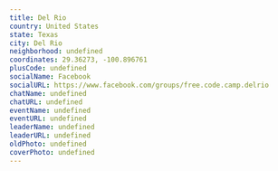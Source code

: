 ```yaml
---
title: Del Rio
country: United States
state: Texas
city: Del Rio
neighborhood: undefined
coordinates: 29.36273, -100.896761
plusCode: undefined
socialName: Facebook
socialURL: https://www.facebook.com/groups/free.code.camp.delrio
chatName: undefined
chatURL: undefined
eventName: undefined
eventURL: undefined
leaderName: undefined
leaderURL: undefined
oldPhoto: undefined
coverPhoto: undefined
---
```

